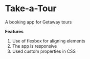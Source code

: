 # Take-a-Tour
 A booking app for Getaway tours

**Features** 
1) Use of flexbox for aligning elements 
2) The app is responsive
3) Used custom properties in CSS

